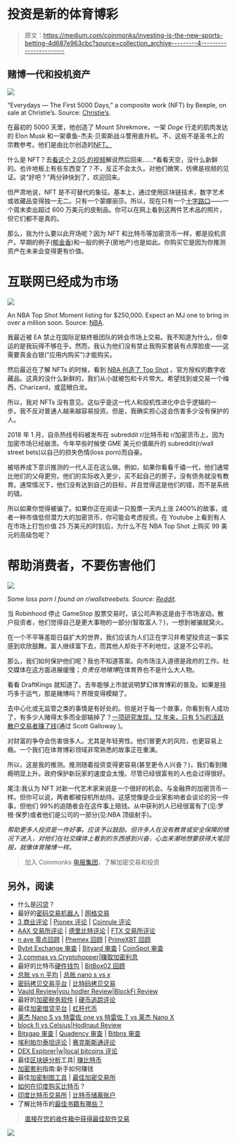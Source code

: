 # 投资是新的体育博彩

> 原文：<https://medium.com/coinmonks/investing-is-the-new-sports-betting-4d687e963cbc?source=collection_archive---------4----------------------->

## 赌博一代和投机资产

![](img/21afa99ce7ad056d1cee285c178808c4.png)

“Everydays — The First 5000 Days,” a composite work (NFT) by Beeple, on sale at Christie’s. Source: [Christie’s](https://onlineonly.christies.com/s/beeple-first-5000-days/beeple-b-1981-1/112924).

在最初的 5000 天里，他创造了 Mount Shrekmore，一架 *Doge* 行走的肌肉发达的 Elon Musk 和一架章鱼-杰夫·贝索斯战斗警用直升机。不，这些不是圣书上的宗教参考。他们是由比尔创造的[NFT。](https://www.instagram.com/beeple_crap/)

什么是 NFT？去[看这个 2:05 的视频](https://www.youtube.com/watch?v=a8ww4aNlPQU)解说然后回来……*看看天空，没什么新鲜的。也许地板上有些东西变了？不，反正不会太久。对他们微笑，仿佛是视频的见证。说“好吧？”两分钟快到了，欢迎回来。

但严肃地说，NFT 是不可替代的象征。基本上，通过使用区块链技术，数字艺术或收藏品变得独一无二。只有一个蒙娜丽莎。所以，现在只有一个[十字路口](https://niftygateway.com/itemdetail/secondary/0x12f28e2106ce8fd8464885b80ea865e98b465149/100010001)——一个周末卖出超过 600 万美元的皮制品。你可以在网上看到这两件艺术品的照片，但它们都不是真的。

那么，我为什么要以此开场呢？因为 NFT 和比特币等加密货币一样，都是投机资产。早期的例子([郁金香](https://en.wikipedia.org/wiki/Tulip_mania))和一般的例子(房地产)也是如此。你购买它是因为你推测资产在未来会变得更有价值。

# 互联网已经成为市场

![](img/31aefd463ab75b454966329f4abf0b03.png)

An NBA Top Shot Moment listing for $250,000\. Expect an MJ one to bring in over a million soon. Source: [NBA](https://www.nbatopshot.com/listings/p2p/814c5183-596f-41d7-9135-c6b29faa9c6d+e48cf01d-0343-48fd-a4ae-c789633cba11).

我最近被 EA 禁止在国际足联终极团队的转会市场上交易。我不知道为什么，但幸运的是我玩得不够在乎。然而，我认为他们没有禁止我购买套装有点厚脸皮——这需要真金白银(“应用内购买”)才能购买。

然后最近在了解 NFTs 的时候，看到 [NBA 创造了 Top Shot](https://www.nbatopshot.com/) 。官方授权的数字收藏品。这真的没什么新鲜的，我们从小就被包和卡片带大。希望找到或交易一个梅西，Charizard，或蓝眼白龙。

所以，我对 NFTs 没有意见。这似乎是这一代人和投机性进化中合乎逻辑的一步。我不反对普通人越来越容易投资。但是，我确实担心这会伤害多少没有保护的人。

2018 年 1 月，自杀热线号码被发布在 subreddit r/比特币和 r/加密货币上，因为加密市场已经崩溃。今年早些时候使 GME 美元价值飙升的 subreddit(r/wall street bets)以自己的损失色情(loss porn)而自豪。

被培养成下意识推测的一代人正在这么做。例如，如果你看看千禧一代，他们通常比他们的父母更穷。他们的实际收入更少，买不起自己的房子，没有债务就没有教育。通常情况下，他们没有达到自己的目标，并且觉得这是他们的错，而不是系统的错。

所以如果你觉得被骗了。如果你正在阅读一只股票一天内上涨 2400%的故事，或者一种市值低但潜力大的加密货币，你可能会考虑投资。在 Youtube 上看到有人在市场上打包价值 25 万美元的时刻后，为什么不在 NBA Top Shot 上购买 99 美元的高级包呢？

# 帮助消费者，不要伤害他们

![](img/037897a7e518de7262ca47d384fbf8c0.png)

Some *loss porn I found on r/wallstreebets. Source:* [*Reddit*](https://www.reddit.com/r/wallstreetbets/comments/9dmdub/loss_porn/)*.*

当 Robinhood 停止 GameStop 股票交易时，该公司声称这是由于市场波动。散户投资者，他们觉得自己是更大事物的一部分(智取富人？)，一想到被骗就窝火。

在一个不平等差距日益扩大的世界，我们应该为人们正在学习并希望投资这一事实感到欢欣鼓舞。富人继续富下去，而其他人却处于不利地位，这是不公平的。

那么，我们如何保护他们呢？我也不知道答案。向市场注入道德是政府的工作。社交媒体在这方面进展缓慢；*负责任地赌博*在体育界也不是什么大人物。

看看 DraftKings 就知道了。去年能够上市就说明梦幻体育博彩的普及。如果是技巧多于运气，那是赌博吗？界限变得模糊了。

去中心化或无监管之类的事情是有好处的。但是对于每一个故事，你看到有人成功了，有多少人赌得太多而全部输掉了？[一项研究发现，12 年来，只有 5%的活跃散户交易者赚了钱](https://faculty.haas.berkeley.edu/odean/papers/Day%20Traders/Day%20Trading%20and%20Learning%20110217.pdf)(通过 Scott Galloway )。

对财富的争夺会伤害很多人。尤其是年轻男性。他们冒更大的风险，也更容易上瘾。一个我们在体育博彩领域非常熟悉的故事正在重演。

所以，这是我的推测。推测随着投资变得更容易(甚至更令人兴奋？)，我们看到赌瘾明显上升。政府保护新玩家的速度会太慢。尽管已经很富有的人也会过得很好。

尾注:我认为 NFT 对新一代艺术家来说是一个很好的机会。与金融界的加密货币一样。但你可以说，两者都被投机所劫持。这感觉像是企业家影响者会谈论的另一件事，但他们 99%的追随者会在这件事上赔钱。从中获利的人已经很富有了(见:罗根·保罗)或者他们是公司的一部分(见:NBA 顶级射手)。

*帮助更多人投资是一件好事。应该予以鼓励。但许多人在没有教育或安全保障的情况下进入，对他们在社交媒体上看到的东西感到兴奋，心血来潮地想要获得大笔回报，就像体育赌博一样。*

> 加入 Coinmonks [电报集团](https://t.me/joinchat/EPmjKpNYwRMsBI4p)，了解加密交易和投资

## 另外，阅读

*   什么是[闪贷](https://blog.coincodecap.com/what-are-flash-loans-on-ethereum)？
*   最好的[密码交易机器人](/coinmonks/crypto-trading-bot-c2ffce8acb2a) | [网格交易](https://blog.coincodecap.com/grid-trading)
*   [3 商业评论](/coinmonks/3commas-review-an-excellent-crypto-trading-bot-2020-1313a58bec92) | [Pionex 评论](/coinmonks/pionex-review-exchange-with-crypto-trading-bot-1e459d0191ea) | [Coinrule 评论](https://blog.coincodecap.com/coinrule-review-a-perfect-trading-bot)
*   [AAX 交易所评论](/coinmonks/aax-exchange-review-2021-67c5ea09330c) | [德里比特评论](/coinmonks/deribit-review-options-fees-apis-and-testnet-2ca16c4bbdb2) | [FTX 交易所评论](/coinmonks/ftx-crypto-exchange-review-53664ac1198f)
*   [n ave 零点回顾](/coinmonks/ngrave-zero-review-c465cf8307fc) | [Phemex 回顾](/coinmonks/phemex-review-4cfba0b49e28) | [PrimeXBT 回顾](/coinmonks/primexbt-review-88e0815be858)
*   [Bybit Exchange 审查](/coinmonks/bybit-exchange-review-dbd570019b71) | [Bityard 审查](https://blog.coincodecap.com/bityard-reivew) | [CoinSpot 审查](https://blog.coincodecap.com/coinspot-review)
*   [3 commas vs Cryptohopper](/coinmonks/3commas-vs-pionex-vs-cryptohopper-best-crypto-bot-6a98d2baa203)|[赚取加密利息](/coinmonks/earn-crypto-interest-b10b810fdda3)
*   最好的比特币[硬件钱包](/coinmonks/the-best-cryptocurrency-hardware-wallets-of-2020-e28b1c124069?source=friends_link&sk=324dd9ff8556ab578d71e7ad7658ad7c) | [BitBox02 回顾](/coinmonks/bitbox02-review-your-swiss-bitcoin-hardware-wallet-c36c88fff29)
*   [总账 vs n 平均](https://blog.coincodecap.com/ngrave-vs-ledger) | [总账 nano s vs x](https://blog.coincodecap.com/ledger-nano-s-vs-x)
*   [密码拷贝交易平台](/coinmonks/top-10-crypto-copy-trading-platforms-for-beginners-d0c37c7d698c) | [比特码拷贝交易](https://blog.coincodecap.com/bityard-copy-trading)
*   [Vauld Review](https://blog.coincodecap.com/vauld-review)|[you hodler Review](/coinmonks/youhodler-4-easy-ways-to-make-money-98969b9689f2)|[BlockFi Review](/coinmonks/blockfi-review-53096053c097)
*   最好的[加密税务软件](/coinmonks/best-crypto-tax-tool-for-my-money-72d4b430816b) | [硬币追踪评论](/coinmonks/cointracking-review-a-reliable-cryptocurrency-tax-software-5114e3eb5737)
*   最佳[加密借贷平台](/coinmonks/top-5-crypto-lending-platforms-in-2020-that-you-need-to-know-a1b675cec3fa) | [杠杆代币](/coinmonks/leveraged-token-3f5257808b22)
*   [莱杰 Nano S vs 特雷佐 one vs 特雷佐 T vs 莱杰 Nano X](https://blog.coincodecap.com/ledger-nano-s-vs-trezor-one-ledger-nano-x-trezor-t)
*   [block fi vs Celsius](/coinmonks/blockfi-vs-celsius-vs-hodlnaut-8a1cc8c26630)|[Hodlnaut Review](https://blog.coincodecap.com/hodlnaut-review)
*   [Bitsgap 审查](https://blog.coincodecap.com/bitsgap-review) | [Quadency 审查](/coinmonks/quadency-review-a-crypto-trading-automation-platform-3068eaa374e1) | [Bitbns 审查](https://blog.coincodecap.com/bitbns-review)
*   [埃利帕尔泰坦评论](/coinmonks/ellipal-titan-review-85e9071dd029) | [赛克斯斯通评论](https://blog.coincodecap.com/secux-stone-hardware-wallet-review)
*   [DEX Explorer](https://explorer.bitquery.io/ethereum/dex)|[w](https://explorer.bitquery.io/graphql)|[local bitcoins 评论](https://blog.coincodecap.com/localbitcoins-review)
*   最佳[区块链分析](https://bitquery.io/blog/best-blockchain-analysis-tools-and-software)工具| [赚比特币](https://blog.coincodecap.com/earn-bitcoin)
*   [加密套利](/coinmonks/crypto-arbitrage-guide-how-to-make-money-as-a-beginner-62bfe5c868f6)指南:新手如何赚钱
*   最佳[加密制图工具](/coinmonks/what-are-the-best-charting-platforms-for-cryptocurrency-trading-85aade584d80) | [最佳加密交易所](/coinmonks/crypto-exchange-dd2f9d6f3769)
*   [如何在印度购买比特币](https://blog.coincodecap.com/buy-bitcoin-app-india)？
*   [印度比特币交易所](/coinmonks/bitcoin-exchange-in-india-7f1fe79715c9) | [比特币储蓄账户](https://blog.coincodecap.com/bitcoin-savings-account)
*   了解比特币的[最佳书籍有哪些？](/coinmonks/what-are-the-best-books-to-learn-bitcoin-409aeb9aff4b)

> [直接在您的收件箱中获得最佳软件交易](/coinmonks/newsletters/coinmonks)

[![](img/160ce73bd06d46c2250251e7d5969f9d.png)](https://medium.com/coinmonks/newsletters/coinmonks)